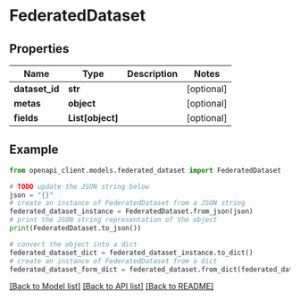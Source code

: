 # FederatedDataset


## Properties

Name | Type | Description | Notes
------------ | ------------- | ------------- | -------------
**dataset_id** | **str** |  | [optional] 
**metas** | **object** |  | [optional] 
**fields** | **List[object]** |  | [optional] 

## Example

```python
from openapi_client.models.federated_dataset import FederatedDataset

# TODO update the JSON string below
json = "{}"
# create an instance of FederatedDataset from a JSON string
federated_dataset_instance = FederatedDataset.from_json(json)
# print the JSON string representation of the object
print(FederatedDataset.to_json())

# convert the object into a dict
federated_dataset_dict = federated_dataset_instance.to_dict()
# create an instance of FederatedDataset from a dict
federated_dataset_form_dict = federated_dataset.from_dict(federated_dataset_dict)
```
[[Back to Model list]](../README.md#documentation-for-models) [[Back to API list]](../README.md#documentation-for-api-endpoints) [[Back to README]](../README.md)


